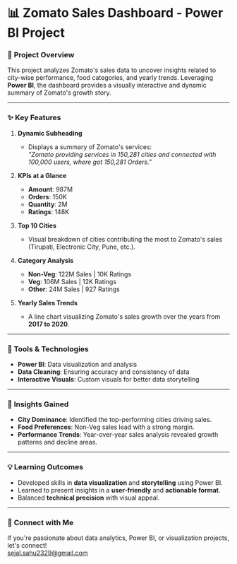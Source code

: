 # 📊 **Zomato Sales Dashboard - Power BI Project**

### 🚀 **Project Overview**  
This project analyzes Zomato's sales data to uncover insights related to city-wise performance, food categories, and yearly trends. Leveraging **Power BI**, the dashboard provides a visually interactive and dynamic summary of Zomato's growth story.

---

### ✨ **Key Features**  

1. **Dynamic Subheading**  
   - Displays a summary of Zomato's services:  
     *"Zomato providing services in 150,281 cities and connected with 100,000 users, where got 150,281 Orders."*

2. **KPIs at a Glance**  
   - **Amount**: 987M  
   - **Orders**: 150K  
   - **Quantity**: 2M  
   - **Ratings**: 148K  

3. **Top 10 Cities**  
   - Visual breakdown of cities contributing the most to Zomato's sales (Tirupati, Electronic City, Pune, etc.).

4. **Category Analysis**  
   - **Non-Veg**: 122M Sales | 10K Ratings  
   - **Veg**: 106M Sales | 12K Ratings  
   - **Other**: 24M Sales | 927 Ratings  

5. **Yearly Sales Trends**  
   - A line chart visualizing Zomato's sales growth over the years from **2017 to 2020**.

---

### 🔧 **Tools & Technologies**  
- **Power BI**: Data visualization and analysis  
- **Data Cleaning**: Ensuring accuracy and consistency of data  
- **Interactive Visuals**: Custom visuals for better data storytelling  

---

### 🎯 **Insights Gained**  
- **City Dominance**: Identified the top-performing cities driving sales.  
- **Food Preferences**: Non-Veg sales lead with a strong margin.  
- **Performance Trends**: Year-over-year sales analysis revealed growth patterns and decline areas.  

---

### 💡 **Learning Outcomes**  
- Developed skills in **data visualization** and **storytelling** using Power BI.  
- Learned to present insights in a **user-friendly** and **actionable format**.  
- Balanced **technical precision** with visual appeal.  

---

### 🔗 **Connect with Me**  
If you're passionate about data analytics, Power BI, or visualization projects, let's connect!  
sejal.sahu2329@gmail.com

